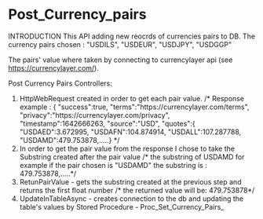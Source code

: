 # Post_Currency_pairs

INTRODUCTION
This API adding new reocrds of currencies pairs to DB.
The currency pairs chosen : "USDILS", "USDEUR", "USDJPY", "USDGGP"

The pairs' value where taken by connecting to currencylayer api (see https://currencylayer.com/).

Post Currency Pairs Controllers:
1. HttpWebRequest created in order to get each pair value.
/*
Response example :
{
  "success":true,
  "terms":"https:\/\/currencylayer.com\/terms",
  "privacy":"https:\/\/currencylayer.com\/privacy",
  "timestamp":1642666263,
  "source":"USD",
  "quotes":{
    "USDAED":3.672995,
    "USDAFN":104.874914,
    "USDALL":107.287788,
    "USDAMD":479.753878,.....}
    */
2. In order to get the pair value from the response I chose to take the Substring created after the pair value
/* the substring of USDAMD for example if the pair chosen is "USDAMD" the substring is : 479.753878,.....*/
3. RetunPairValue - gets the substring created at the previous step and returns the first float number 
/* the returned value will be: 479.753878*/
4. UpdateInTableAsync - creates connection to the db and updating the table's values by Stored Procedure - Proc_Set_Currency_Pairs_

